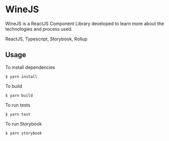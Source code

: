 # WineJS

WineJS is a ReactJS Component Library developed to learn more about the technologies and process used.

ReactJS, Typescript, Storybook, Rollup

## Usage

To install dependencies

```
$ yarn install
```

To build

```
$ yarn build
```

To run tests

```
$ yarn test
```

To run Storybook

```
$ yarn storybook
```
